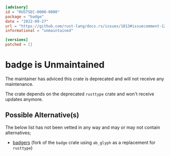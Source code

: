```toml
[advisory]
id = "RUSTSEC-0000-0000"
package = "badge"
date = "2022-09-27"
url = "https://github.com/rust-lang/docs.rs/issues/1813#issuecomment-1232875809"
informational = "unmaintained"

[versions]
patched = []
```
# badge is Unmaintained

The maintainer has adviced this crate is deprecated and will not receive any
maintenance.

The crate depends on the deprecated `rusttype` crate and won't receive updates
anymore.

## Possible Alternative(s)

 The below list has not been vetted in any way and may or may not contain alternatives;

 - [badgers](https://crates.io/crates/ab_glyph) (fork of the `badge` crate using
   `ab_glyph` as a replacement for `rusttype`)

